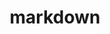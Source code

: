---
title: "markdown"
description: "Markdown"
slug: "markdown"
image: "/img/logos/markdown-logo.png"
style:
    background: "#2da1ea"
    color: "#fff"
---